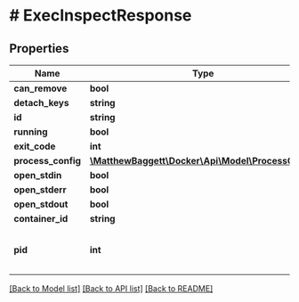 # # ExecInspectResponse

## Properties

Name | Type | Description | Notes
------------ | ------------- | ------------- | -------------
**can_remove** | **bool** |  | [optional]
**detach_keys** | **string** |  | [optional]
**id** | **string** |  | [optional]
**running** | **bool** |  | [optional]
**exit_code** | **int** |  | [optional]
**process_config** | [**\MatthewBaggett\Docker\Api\Model\ProcessConfig**](ProcessConfig.md) |  | [optional]
**open_stdin** | **bool** |  | [optional]
**open_stderr** | **bool** |  | [optional]
**open_stdout** | **bool** |  | [optional]
**container_id** | **string** |  | [optional]
**pid** | **int** | The system process ID for the exec process. | [optional]

[[Back to Model list]](../../README.md#models) [[Back to API list]](../../README.md#endpoints) [[Back to README]](../../README.md)
